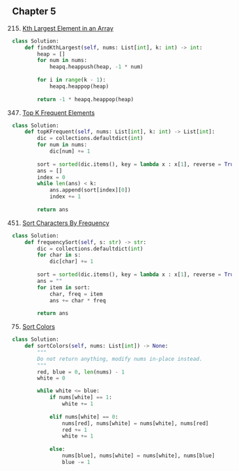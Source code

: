 
## Chapter 5

215.  [Kth Largest Element in an Array](https://leetcode.com/problems/kth-largest-element-in-an-array)  

```python
class Solution:
    def findKthLargest(self, nums: List[int], k: int) -> int:
        heap = []
        for num in nums:
            heapq.heappush(heap, -1 * num)
        
        for i in range(k - 1):
            heapq.heappop(heap)
        
        return -1 * heapq.heappop(heap)
```

347.  [Top K Frequent Elements](https://leetcode.com/problems/top-k-frequent-elements)  

```python
class Solution:
    def topKFrequent(self, nums: List[int], k: int) -> List[int]:
        dic = collections.defaultdict(int)
        for num in nums:
            dic[num] += 1
        
        sort = sorted(dic.items(), key = lambda x : x[1], reverse = True)
        ans = []
        index = 0
        while len(ans) < k:
            ans.append(sort[index][0])
            index += 1
        
        return ans
```

451.  [Sort Characters By Frequency](https://leetcode.com/problems/sort-characters-by-frequency)  

```python
class Solution:
    def frequencySort(self, s: str) -> str:
        dic = collections.defaultdict(int)
        for char in s:
            dic[char] += 1
        
        sort = sorted(dic.items(), key = lambda x : x[1], reverse = True)
        ans = ""
        for item in sort:
            char, freq = item
            ans += char * freq
        
        return ans
```

75.  [Sort Colors](https://leetcode.com/problems/sort-colors)  

```python
class Solution:
    def sortColors(self, nums: List[int]) -> None:
        """
        Do not return anything, modify nums in-place instead.
        """
        red, blue = 0, len(nums) - 1
        white = 0

        while white <= blue:
            if nums[white] == 1:
                white += 1
            
            elif nums[white] == 0:
                nums[red], nums[white] = nums[white], nums[red]
                red += 1
                white += 1
            
            else:
                nums[blue], nums[white] = nums[white], nums[blue]
                blue -= 1
```
